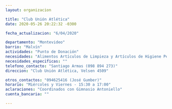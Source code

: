 ```yaml
---
layout: organizacion

title: "Club Unión Atlética"
date: 2020-05-26 20:22:32 -0300

fecha_actualizacion: "6/04/2020"

departamento: "Montevideo"
barrio: "Malvín"
actividades: "Punto de Donación"
necesidades: "Alimentos Artículos de Limpieza y Artículos de Higiene Personal"
necesidades_especificas: ""
telefono_contacto: "Santiago Armas (098 894 273)"
direccion: "Club Unión Atlética, Velsen 4509"

otros_contactos: "094625416 (José Gumber)"
horario: "Miércoles y Viernes - 15:30 a 17:00"
aclaraciones: "Coordinados con Gimnasio Antoniello"
cuenta_bancaria: ""

---
```

